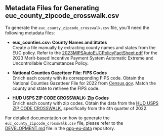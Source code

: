 ## Metadata Files for Generating euc_county_zipcode_crosswalk.csv

To generate the `euc_county_zipcode_crosswalk.csv` file, you'll need the following metadata files:

- **euc_counties.csv: County Names and States**  
  Create a file manually by extracting county names and states from the EUC policy. Refer to the [2023MIPSAutoEUCPolicyFactSheet.pdf](https://github.com/CMSgov/qpp-eu-data/tree/main/staging/2023/2023MIPSAutoEUCPolicyFactSheet.pdf) for the 2023 Merit-based Incentive Payment System Automatic Extreme and Uncontrollable Circumstances Policy.

- **National Counties Gazetteer File: FIPS Codes**  
  Enrich each county with its corresponding FIPS code. Obtain the National Counties Gazetteer File for 2022 from [Census.gov](https://www.census.gov). Match the county and state to retrieve the FIPS code.

- **HUD USPS ZIP CODE CROSSWALK: Zip Codes**  
  Enrich each county with zip codes. Obtain the data from the [HUD USPS ZIP CODE CROSSWALK](https://www.huduser.gov/portal/datasets/usps_crosswalk.html#data), specifically from the 4th quarter of 2022.

For detailed documentation on how to generate the `euc_county_zipcode_crosswalk.csv` file, please refer to the [DEVELOPMENT.md](https://github.com/CMSgov/qpp-eu-data/blob/main/DEVELOPMENT.md) file in the [qpp-eu-data](https://github.com/CMSgov/qpp-eu-data) repository.